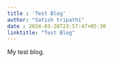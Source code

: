 ```yaml
---
title : 'Test Blog'
author: "Satish tripathi"
date : 2024-03-28T23:57:47+05:30
linktitle: "Test Blog"
---
```



My test blog.
